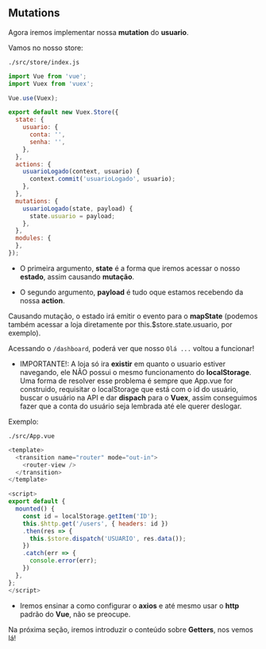 ## Mutations

Agora iremos implementar nossa **mutation** do **usuario**.

Vamos no nosso store:

`./src/store/index.js`

```js
import Vue from 'vue';
import Vuex from 'vuex';

Vue.use(Vuex);

export default new Vuex.Store({
  state: {
    usuario: {
      conta: '',
      senha: '',
    },
  },
  actions: {
    usuarioLogado(context, usuario) {
      context.commit('usuarioLogado', usuario);
    },
  },
  mutations: {
    usuarioLogado(state, payload) {
      state.usuario = payload;
    },
  },
  modules: {
  },
});
```

* O primeira argumento, **state** é a forma que iremos acessar o nosso **estado**, assim causando **mutação**.

* O segundo argumento, **payload** é tudo oque estamos recebendo da nossa **action**.

Causando mutação, o estado irá emitir o evento para o **mapState** (podemos também acessar a loja diretamente por this.$store.state.usuario, por exemplo).

Acessando o `/dashboard`, poderá ver que nosso `Olá ...` voltou a funcionar!

* IMPORTANTE!: A loja só ira **existir** em quanto o usuario estiver navegando, ele NÃO possui o mesmo funcionamento do **localStorage**. Uma forma de resolver esse problema é sempre que App.vue for construido, requisitar o localStorage que está com o id do usuário, buscar o usuário na API e dar **dispach** para o **Vuex**, assim conseguimos fazer que a conta do usuário seja lembrada até ele querer deslogar.

Exemplo:

`./src/App.vue`

```js
<template>
  <transition name="router" mode="out-in">
    <router-view />
  </transition>
</template>

<script>
export default {
  mounted() {
    const id = localStorage.getItem('ID');
    this.$http.get('/users', { headers: id })
    .then(res => {
      this.$store.dispatch('USUARIO', res.data());
    })
    .catch(err => {
      console.error(err);
    })
  },
};
</script>
```

* Iremos ensinar a como configurar o **axios** e até mesmo usar o **http** padrão do **Vue**, não se preocupe.

Na próxima seção, iremos introduzir o conteúdo sobre **Getters**, nos vemos lá!